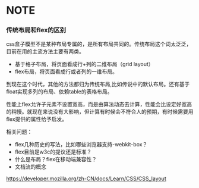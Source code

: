 # NOTE
### 传统布局和flex的区别
css盒子模型不是某种布局专属的，是所有布局共同的。传统布局这个词太泛泛，目前在用的主流方法主要有两类。
- 基于格子布局，将页面看成行+列的二维布局（grid layout）
- flex布局，将页面看成行或者列的一维布局。

到现在这个时代，其他的方法都归为传统布局,比如传说中的默认布局。还有基于float实现多列的布局、依赖table的表格布局。

性能上flex允许子元素不设置宽高，而是由算法动态去计算，性能会比设定好宽高的稍慢。就现在来说没有大影响，但计算有时候会不符合人的预期，有时候需要用flex提供的属性给予启发。

相关问题：

- flex几种历史的写法，比如哪些浏览器支持-webkit-box？
- flex目前是w3c的提议还是标准？
- 什么是布局？flex在移动端兼容性？
- 文档流的概念

https://developer.mozilla.org/zh-CN/docs/Learn/CSS/CSS_layout
